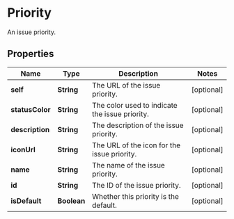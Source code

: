 

# Priority

An issue priority.

## Properties

| Name | Type | Description | Notes |
|------------ | ------------- | ------------- | -------------|
|**self** | **String** | The URL of the issue priority. |  [optional] |
|**statusColor** | **String** | The color used to indicate the issue priority. |  [optional] |
|**description** | **String** | The description of the issue priority. |  [optional] |
|**iconUrl** | **String** | The URL of the icon for the issue priority. |  [optional] |
|**name** | **String** | The name of the issue priority. |  [optional] |
|**id** | **String** | The ID of the issue priority. |  [optional] |
|**isDefault** | **Boolean** | Whether this priority is the default. |  [optional] |



